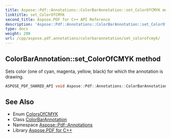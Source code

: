 ```yaml
---
title: Aspose::Pdf::Annotations::ColorBarAnnotation::set_ColorOfCMYK method
linktitle: set_ColorOfCMYK
second_title: Aspose.PDF for C++ API Reference
description: 'Aspose::Pdf::Annotations::ColorBarAnnotation::set_ColorOfCMYK method. Sets color (one of cyan, magenta, yellow, black) for which the annotation is drawing in C++.'
type: docs
weight: 200
url: /cpp/aspose.pdf.annotations/colorbarannotation/set_colorofcmyk/
---
```

## ColorBarAnnotation::set_ColorOfCMYK method


Sets color (one of cyan, magenta, yellow, black) for which the annotation is drawing.

```cpp
ASPOSE_PDF_SHARED_API void Aspose::Pdf::Annotations::ColorBarAnnotation::set_ColorOfCMYK(ColorsOfCMYK value)
```




## See Also

* Enum [ColorsOfCMYK](../../colorsofcmyk/)
* Class [ColorBarAnnotation](../)
* Namespace [Aspose::Pdf::Annotations](../../)
* Library [Aspose.PDF for C++](../../../)
